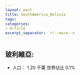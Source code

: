 ```yaml
---
layout: post
title: SouthAmerica_Bolivia
tags: 
categories:
- Article
excerpt_separator:  <!--more-->
---
```

## 玻利維亞:
- 人口： 1.20 千萬 世界佔比 0.1%